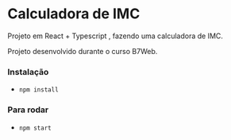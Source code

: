 # Calculadora de IMC

Projeto em React + Typescript , fazendo uma calculadora de IMC.

Projeto desenvolvido durante o curso  B7Web.

### Instalação

- `npm install`

### Para rodar 

- `npm start`